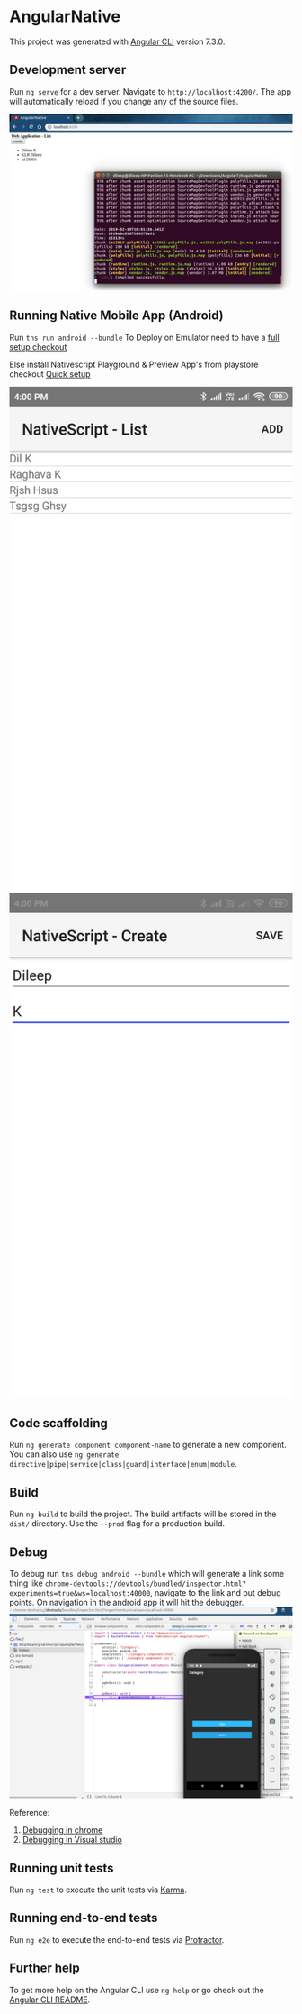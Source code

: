 # AngularNative

This project was generated with [Angular CLI](https://github.com/angular/angular-cli) version 7.3.0.

## Development server

Run `ng serve` for a dev server. Navigate to `http://localhost:4200/`. The app will automatically reload if you change any of the source files.

![alt text](./src/assets/NativeAngular_browser.png)

## Running Native Mobile App (Android)
Run `tns run android --bundle`
To Deploy on Emulator need to have a [full setup checkout](https://docs.nativescript.org/angular/start/cli-basics#full-setup-using-run)

Else install Nativescript Playground & Preview App's from playstore checkout [Quick setup](https://docs.nativescript.org/angular/start/cli-basics#quick-setup-using-preview)

![alt text](./src/assets/NativeAngular_Android_List.jpeg)
![alt text](./src/assets/NativeAngular_Android_Create.jpeg)

## Code scaffolding

Run `ng generate component component-name` to generate a new component. You can also use `ng generate directive|pipe|service|class|guard|interface|enum|module`.

## Build

Run `ng build` to build the project. The build artifacts will be stored in the `dist/` directory. Use the `--prod` flag for a production build.

## Debug

To debug run `tns debug android --bundle` which will generate a link some thing like `chrome-devtools://devtools/bundled/inspector.html?experiments=true&ws=localhost:40000`, navigate to the link and put debug points. On navigation in the android app it will hit the debugger.
![alt text](./src/assets/NativeAngular_Android_debug.jpeg)

Reference: 
1) [Debugging in chrome](https://docs.nativescript.org/tooling/debugging/chrome-devtools)
2) [Debugging in Visual studio](https://docs.nativescript.org/tooling/visual-studio-code-extension)

## Running unit tests

Run `ng test` to execute the unit tests via [Karma](https://karma-runner.github.io).

## Running end-to-end tests

Run `ng e2e` to execute the end-to-end tests via [Protractor](http://www.protractortest.org/).

## Further help

To get more help on the Angular CLI use `ng help` or go check out the [Angular CLI README](https://github.com/angular/angular-cli/blob/master/README.md).


